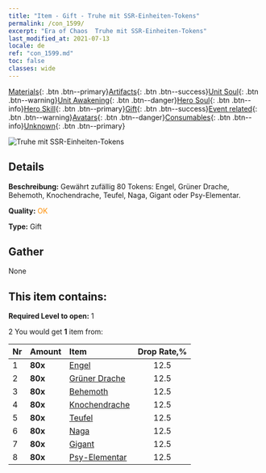 ```yaml
---
title: "Item - Gift - Truhe mit SSR-Einheiten-Tokens"
permalink: /con_1599/
excerpt: "Era of Chaos  Truhe mit SSR-Einheiten-Tokens"
last_modified_at: 2021-07-13
locale: de
ref: "con_1599.md"
toc: false
classes: wide
---
```

 [Materials](/ItemsDE/){: .btn .btn--primary}[Artifacts](/ItemsDE/Artifacts/){: .btn .btn--success}[Unit Soul](/ItemsDE/UnitSoul/){: .btn .btn--warning}[Unit Awakening](/ItemsDE/UnitAwakening/){: .btn .btn--danger}[Hero Soul](/ItemsDE/HeroSoul/){: .btn .btn--info}[Hero Skill](/ItemsDE/HeroSkill/){: .btn .btn--primary}[Gift](/ItemsDE/Gift/){: .btn .btn--success}[Event related](/ItemsDE/Events/){: .btn .btn--warning}[Avatars](/ItemsDE/Avatars/){: .btn .btn--danger}[Consumables](/ItemsDE/Consumables/){: .btn .btn--info}[Unknown](/ItemsDE/Unknown/){: .btn .btn--primary}

 ![Truhe mit SSR-Einheiten-Tokens](/images/t/i_907211.png)

## Details
 **Beschreibung:** Gewährt zufällig 80 Tokens: Engel, Grüner Drache, Behemoth, Knochendrache, Teufel, Naga, Gigant oder Psy-Elementar.

 **Quality:** <span style="color: #FF8C00">OK</span>

 **Type:** Gift

## Gather

  None

## This item contains:

 **Required Level to open:** 1

 2 You would get **1** item  from:

  | Nr | Amount |     Item    | Drop Rate,% |
  |:---|:-------|:------------|:---------:|
  | 1 |  **80x** | [Engel](/ItemsDE/unt_196/) | 12.5 | 
  | 2 |  **80x** | [Grüner Drache](/ItemsDE/unt_205/) | 12.5 | 
  | 3 |  **80x** | [Behemoth](/ItemsDE/unt_223/) | 12.5 | 
  | 4 |  **80x** | [Knochendrache](/ItemsDE/unt_214/) | 12.5 | 
  | 5 |  **80x** | [Teufel](/ItemsDE/unt_232/) | 12.5 | 
  | 6 |  **80x** | [Naga](/ItemsDE/unt_240/) | 12.5 | 
  | 7 |  **80x** | [Gigant](/ItemsDE/unt_241/) | 12.5 | 
  | 8 |  **80x** | [Psy-Elementar](/ItemsDE/unt_267/) | 12.5 | 
